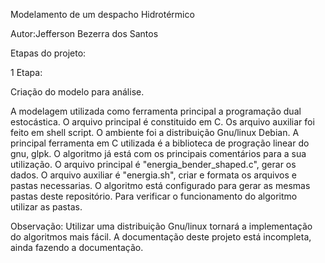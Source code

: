 Modelamento de um despacho Hidrotérmico

Autor:Jefferson Bezerra dos Santos

Etapas do projeto:

1 Etapa:

Criação do modelo para análise.

A modelagem utilizada como ferramenta principal a programação dual estocástica.
O arquivo principal é constituido em C.
Os arquivo auxiliar foi feito em shell script.
O ambiente foi a distribuição Gnu/linux Debian.
A principal ferramenta em C utilizada é a biblioteca de progração linear do gnu, glpk.
O algoritmo já está com os principais comentários para a sua utilização.
O arquivo principal  é "energia_bender_shaped.c", gerar os dados.
O arquivo auxiliar é "energia.sh", criar e formata os arquivos e pastas necessarias.
O algoritmo está configurado para gerar as mesmas pastas deste repositório.
Para verificar o funcionamento do algoritmo utilizar as pastas. 

Observação:
Utilizar uma distribuição Gnu/linux tornará a implementação do algoritmos mais fácil.
A documentação deste projeto está incompleta, ainda fazendo a documentação.
